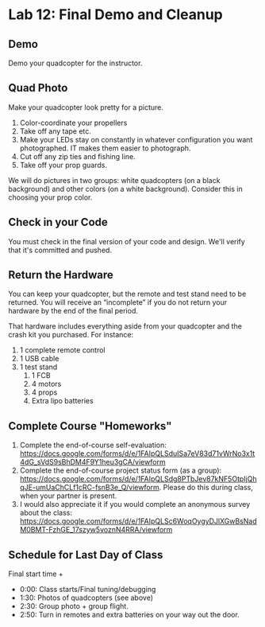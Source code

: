 # Lab 12: Final Demo and Cleanup

## Demo

Demo your quadcopter for the instructor.

## Quad Photo

Make your quadcopter look pretty for a picture.

1.  Color-coordinate your propellers
2.  Take off any tape etc.
3.  Make your LEDs stay on constantly in whatever configuration you want photographed.  IT makes them easier to photograph.
4.  Cut off any zip ties and fishing line.
5.  Take off your prop guards.

We will do pictures in two groups:  white quadcopters (on a black background) and other colors (on a white background).  Consider this in choosing your prop color.

## Check in your Code

You must check in the final version of your code and design.  We'll verify that it's committed and pushed.

## Return the Hardware

You can keep your quadcopter, but the remote and test stand need to be returned. You will receive an “incomplete” if you do not return your hardware by the end of the final period.

That hardware includes everything aside from your quadcopter and the crash kit you purchased. For instance:

1. 1 complete remote control
2. 1 USB cable
3. 1 test stand
    1. 1 FCB
    2. 4 motors
    3. 4 props
    4. Extra lipo batteries
    
## Complete Course "Homeworks"

1. Complete the end-of-course self-evaluation: https://docs.google.com/forms/d/e/1FAIpQLSduISa7eV83d71vWrNo3x1t4dG_sVdS9sBhDM4F9Y1heu3gCA/viewform
2. Complete the end-of-course project status form (as a group): https://docs.google.com/forms/d/e/1FAIpQLSdg8PTbJev87kNF5OtpIjQhqJE-umUaChCLf1cRC-fsnB3e_Q/viewform.  Please do this during class, when your partner is present.
3. I would also appreciate it if you would complete an anonymous survey about the class: https://docs.google.com/forms/d/e/1FAIpQLSc6WoqOygyDJlXGwBsNadM0BMT-FzhGE_17szyw5voznN4RRA/viewform

## Schedule for Last Day of Class

Final start time + 

* 0:00: Class starts/Final tuning/debugging
* 1:30: Photos of quadcopters (see above)
* 2:30: Group photo + group flight.
* 2:50: Turn in remotes and extra batteries on your way out the door.